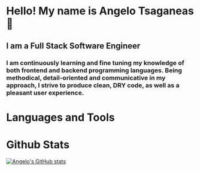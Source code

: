 # Hello! My name is Angelo Tsaganeas :wave: 
## I am a Full Stack Software Engineer

### I am continuously learning and fine tuning my knowledge of both frontend and backend programming languages. Being methodical, detail-oriented and communicative in my approach, I strive to produce clean, DRY code, as well as a pleasant user experience. 

# Languages and Tools 


# Github Stats
[![Angelo's GitHub stats](https://github-readme-stats.vercel.app/api?username=gello1199)](https://github.com/gello1199/github-readme-stats)

<!--
**gello1199/gello1199** is a ✨ _special_ ✨ repository because its `README.md` (this file) appears on your GitHub profile.

Here are some ideas to get you started:

- 🔭 I’m currently working on ...
- 🌱 I’m currently learning ...
- 👯 I’m looking to collaborate on ...
- 🤔 I’m looking for help with ...
- 💬 Ask me about ...
- 📫 How to reach me: ...
- 😄 Pronouns: ...
- ⚡ Fun fact: ...
-->

